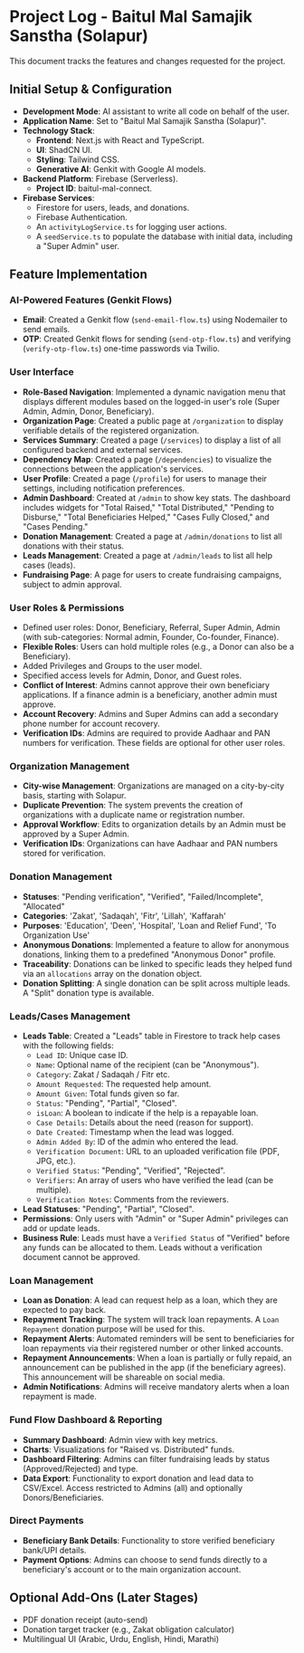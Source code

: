 # Project Log - Baitul Mal Samajik Sanstha (Solapur)

This document tracks the features and changes requested for the project.

## Initial Setup & Configuration

- **Development Mode**: AI assistant to write all code on behalf of the user.
- **Application Name**: Set to "Baitul Mal Samajik Sanstha (Solapur)".
- **Technology Stack**: 
  - **Frontend**: Next.js with React and TypeScript.
  - **UI**: ShadCN UI.
  - **Styling**: Tailwind CSS.
  - **Generative AI**: Genkit with Google AI models.
- **Backend Platform**: Firebase (Serverless).
  - **Project ID**: baitul-mal-connect.
- **Firebase Services**:
  - Firestore for users, leads, and donations.
  - Firebase Authentication.
  - An `activityLogService.ts` for logging user actions.
  - A `seedService.ts` to populate the database with initial data, including a "Super Admin" user.

## Feature Implementation

### AI-Powered Features (Genkit Flows)

- **Email**: Created a Genkit flow (`send-email-flow.ts`) using Nodemailer to send emails.
- **OTP**: Created Genkit flows for sending (`send-otp-flow.ts`) and verifying (`verify-otp-flow.ts`) one-time passwords via Twilio.

### User Interface
- **Role-Based Navigation**: Implemented a dynamic navigation menu that displays different modules based on the logged-in user's role (Super Admin, Admin, Donor, Beneficiary).
- **Organization Page**: Created a public page at `/organization` to display verifiable details of the registered organization.
- **Services Summary**: Created a page (`/services`) to display a list of all configured backend and external services.
- **Dependency Map**: Created a page (`/dependencies`) to visualize the connections between the application's services.
- **User Profile**: Created a page (`/profile`) for users to manage their settings, including notification preferences.
- **Admin Dashboard**: Created at `/admin` to show key stats. The dashboard includes widgets for "Total Raised," "Total Distributed," "Pending to Disburse," "Total Beneficiaries Helped," "Cases Fully Closed," and "Cases Pending."
- **Donation Management**: Created a page at `/admin/donations` to list all donations with their status.
- **Leads Management**: Created a page at `/admin/leads` to list all help cases (leads).
- **Fundraising Page**: A page for users to create fundraising campaigns, subject to admin approval.

### User Roles & Permissions

- Defined user roles: Donor, Beneficiary, Referral, Super Admin, Admin (with sub-categories: Normal admin, Founder, Co-founder, Finance).
- **Flexible Roles**: Users can hold multiple roles (e.g., a Donor can also be a Beneficiary).
- Added Privileges and Groups to the user model.
- Specified access levels for Admin, Donor, and Guest roles.
- **Conflict of Interest**: Admins cannot approve their own beneficiary applications. If a finance admin is a beneficiary, another admin must approve.
- **Account Recovery**: Admins and Super Admins can add a secondary phone number for account recovery.
- **Verification IDs**: Admins are required to provide Aadhaar and PAN numbers for verification. These fields are optional for other user roles.

### Organization Management
- **City-wise Management**: Organizations are managed on a city-by-city basis, starting with Solapur.
- **Duplicate Prevention**: The system prevents the creation of organizations with a duplicate name or registration number.
- **Approval Workflow**: Edits to organization details by an Admin must be approved by a Super Admin.
- **Verification IDs**: Organizations can have Aadhaar and PAN numbers stored for verification.

### Donation Management

- **Statuses**: "Pending verification", "Verified", "Failed/Incomplete", "Allocated"
- **Categories**: 'Zakat', 'Sadaqah', 'Fitr', 'Lillah', 'Kaffarah'
- **Purposes**: 'Education', 'Deen', 'Hospital', 'Loan and Relief Fund', 'To Organization Use'
- **Anonymous Donations**: Implemented a feature to allow for anonymous donations, linking them to a predefined "Anonymous Donor" profile.
- **Traceability**: Donations can be linked to specific leads they helped fund via an `allocations` array on the donation object.
- **Donation Splitting**: A single donation can be split across multiple leads. A "Split" donation type is available.

### Leads/Cases Management
- **Leads Table**: Created a "Leads" table in Firestore to track help cases with the following fields:
    - `Lead ID`: Unique case ID.
    - `Name`: Optional name of the recipient (can be "Anonymous").
    - `Category`: Zakat / Sadaqah / Fitr etc.
    - `Amount Requested`: The requested help amount.
    - `Amount Given`: Total funds given so far.
    - `Status`: "Pending", "Partial", "Closed".
    - `isLoan`: A boolean to indicate if the help is a repayable loan.
    - `Case Details`: Details about the need (reason for support).
    - `Date Created`: Timestamp when the lead was logged.
    - `Admin Added By`: ID of the admin who entered the lead.
    - `Verification Document`: URL to an uploaded verification file (PDF, JPG, etc.).
    - `Verified Status`: "Pending", "Verified", "Rejected".
    - `Verifiers`: An array of users who have verified the lead (can be multiple).
    - `Verification Notes`: Comments from the reviewers.
- **Lead Statuses**: "Pending", "Partial", "Closed".
- **Permissions**: Only users with "Admin" or "Super Admin" privileges can add or update leads.
- **Business Rule**: Leads must have a `Verified Status` of "Verified" before any funds can be allocated to them. Leads without a verification document cannot be approved.

### Loan Management
- **Loan as Donation**: A lead can request help as a loan, which they are expected to pay back.
- **Repayment Tracking**: The system will track loan repayments. A `Loan Repayment` donation purpose will be used for this.
- **Repayment Alerts**: Automated reminders will be sent to beneficiaries for loan repayments via their registered number or other linked accounts.
- **Repayment Announcements**: When a loan is partially or fully repaid, an announcement can be published in the app (if the beneficiary agrees). This announcement will be shareable on social media.
- **Admin Notifications**: Admins will receive mandatory alerts when a loan repayment is made.


### Fund Flow Dashboard & Reporting
- **Summary Dashboard**: Admin view with key metrics.
- **Charts**: Visualizations for "Raised vs. Distributed" funds.
- **Dashboard Filtering**: Admins can filter fundraising leads by status (Approved/Rejected) and type.
- **Data Export**: Functionality to export donation and lead data to CSV/Excel. Access restricted to Admins (all) and optionally Donors/Beneficiaries.

### Direct Payments
- **Beneficiary Bank Details**: Functionality to store verified beneficiary bank/UPI details.
- **Payment Options**: Admins can choose to send funds directly to a beneficiary's account or to the main organization account.

## Optional Add-Ons (Later Stages)

- PDF donation receipt (auto-send)
- Donation target tracker (e.g., Zakat obligation calculator)
- Multilingual UI (Arabic, Urdu, English, Hindi, Marathi)
